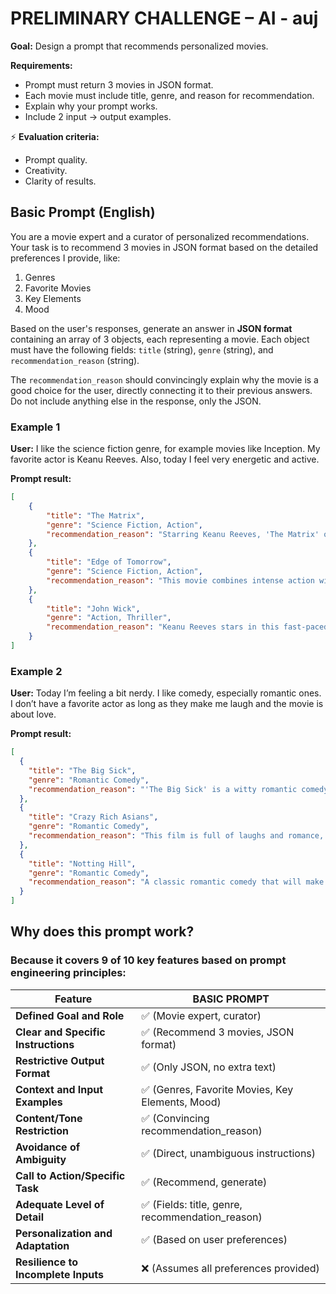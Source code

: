 # PRELIMINARY CHALLENGE – AI - auj

**Goal:** Design a prompt that recommends personalized movies.

**Requirements:**
- Prompt must return 3 movies in JSON format.
- Each movie must include title, genre, and reason for recommendation.
- Explain why your prompt works.
- Include 2 input → output examples.

⚡ **Evaluation criteria:**
- Prompt quality.
- Creativity.
- Clarity of results.


## Basic Prompt (English)

You are a movie expert and a curator of personalized recommendations.
Your task is to recommend 3 movies in JSON format based on the detailed preferences I provide, like:
1. Genres
2. Favorite Movies
3. Key Elements
4. Mood

Based on the user's responses, generate an answer in **JSON format** containing an array of 3 objects, each representing a movie. Each object must have the following fields: 
`title` (string), `genre` (string), and `recommendation_reason` (string). 

The `recommendation_reason` should convincingly explain why the movie is a good choice for the user, directly connecting it to their previous answers. Do not include anything else in the response, only the JSON.


### Example 1

**User:** I like the science fiction genre, for example movies like Inception. My favorite actor is Keanu Reeves. Also, today I feel very energetic and active.

**Prompt result:**
```json
[
	{
		"title": "The Matrix",
		"genre": "Science Fiction, Action",
		"recommendation_reason": "Starring Keanu Reeves, 'The Matrix' offers a high-energy, action-packed experience with a complex science fiction plot, perfectly matching your love for the genre and your energetic mood."
	},
	{
		"title": "Edge of Tomorrow",
		"genre": "Science Fiction, Action",
		"recommendation_reason": "This movie combines intense action with a clever science fiction premise, ideal for someone who enjoys movies like 'Inception' and is feeling active."
	},
	{
		"title": "John Wick",
		"genre": "Action, Thriller",
		"recommendation_reason": "Keanu Reeves stars in this fast-paced thriller, which will keep you engaged and matches your energetic mood, even though it's not strictly science fiction."
	}
]
```


### Example 2

**User:** Today I’m feeling a bit nerdy. I like comedy, especially romantic ones. I don’t have a favorite actor as long as they make me laugh and the movie is about love.

**Prompt result:**
```json
[
  {
    "title": "The Big Sick",
    "genre": "Romantic Comedy",
    "recommendation_reason": "'The Big Sick' is a witty romantic comedy that blends nerdy humor with a heartfelt love story, perfect for your mood and taste."
  },
  {
    "title": "Crazy Rich Asians",
    "genre": "Romantic Comedy",
    "recommendation_reason": "This film is full of laughs and romance, with a charming cast and plenty of comedic moments centered around love, ideal for someone who enjoys romantic comedies."
  },
  {
    "title": "Notting Hill",
    "genre": "Romantic Comedy",
    "recommendation_reason": "A classic romantic comedy that will make you laugh and warm your heart, even if you don’t have a favorite actor, as the chemistry and humor are the highlights."
  }
]
```

##  Why does this prompt work? 
### Because it covers 9 of 10 key features based on prompt engineering principles:

| Feature                              | BASIC PROMPT |
| ------------------------------------- | ------------ |
| **Defined Goal and Role**             | ✅ (Movie expert, curator) |
| **Clear and Specific Instructions**   | ✅ (Recommend 3 movies, JSON format) |
| **Restrictive Output Format**         | ✅ (Only JSON, no extra text) |
| **Context and Input Examples**        | ✅ (Genres, Favorite Movies, Key Elements, Mood) |
| **Content/Tone Restriction**          | ✅ (Convincing recommendation_reason) |
| **Avoidance of Ambiguity**            | ✅ (Direct, unambiguous instructions) |
| **Call to Action/Specific Task**      | ✅ (Recommend, generate) |
| **Adequate Level of Detail**          | ✅ (Fields: title, genre, recommendation_reason) |
| **Personalization and Adaptation**    | ✅ (Based on user preferences) |
| **Resilience to Incomplete Inputs**   | ❌ (Assumes all preferences provided) |



